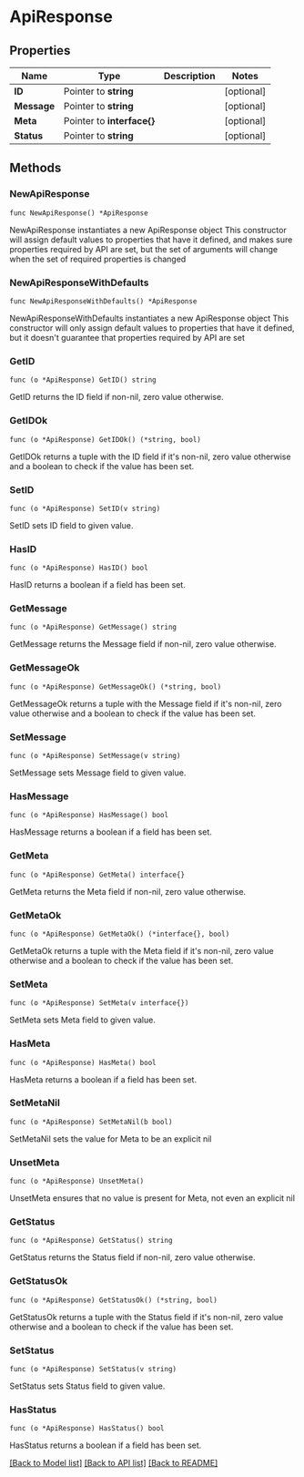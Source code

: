 # ApiResponse

## Properties

Name | Type | Description | Notes
------------ | ------------- | ------------- | -------------
**ID** | Pointer to **string** |  | [optional] 
**Message** | Pointer to **string** |  | [optional] 
**Meta** | Pointer to **interface{}** |  | [optional] 
**Status** | Pointer to **string** |  | [optional] 

## Methods

### NewApiResponse

`func NewApiResponse() *ApiResponse`

NewApiResponse instantiates a new ApiResponse object
This constructor will assign default values to properties that have it defined,
and makes sure properties required by API are set, but the set of arguments
will change when the set of required properties is changed

### NewApiResponseWithDefaults

`func NewApiResponseWithDefaults() *ApiResponse`

NewApiResponseWithDefaults instantiates a new ApiResponse object
This constructor will only assign default values to properties that have it defined,
but it doesn't guarantee that properties required by API are set

### GetID

`func (o *ApiResponse) GetID() string`

GetID returns the ID field if non-nil, zero value otherwise.

### GetIDOk

`func (o *ApiResponse) GetIDOk() (*string, bool)`

GetIDOk returns a tuple with the ID field if it's non-nil, zero value otherwise
and a boolean to check if the value has been set.

### SetID

`func (o *ApiResponse) SetID(v string)`

SetID sets ID field to given value.

### HasID

`func (o *ApiResponse) HasID() bool`

HasID returns a boolean if a field has been set.

### GetMessage

`func (o *ApiResponse) GetMessage() string`

GetMessage returns the Message field if non-nil, zero value otherwise.

### GetMessageOk

`func (o *ApiResponse) GetMessageOk() (*string, bool)`

GetMessageOk returns a tuple with the Message field if it's non-nil, zero value otherwise
and a boolean to check if the value has been set.

### SetMessage

`func (o *ApiResponse) SetMessage(v string)`

SetMessage sets Message field to given value.

### HasMessage

`func (o *ApiResponse) HasMessage() bool`

HasMessage returns a boolean if a field has been set.

### GetMeta

`func (o *ApiResponse) GetMeta() interface{}`

GetMeta returns the Meta field if non-nil, zero value otherwise.

### GetMetaOk

`func (o *ApiResponse) GetMetaOk() (*interface{}, bool)`

GetMetaOk returns a tuple with the Meta field if it's non-nil, zero value otherwise
and a boolean to check if the value has been set.

### SetMeta

`func (o *ApiResponse) SetMeta(v interface{})`

SetMeta sets Meta field to given value.

### HasMeta

`func (o *ApiResponse) HasMeta() bool`

HasMeta returns a boolean if a field has been set.

### SetMetaNil

`func (o *ApiResponse) SetMetaNil(b bool)`

 SetMetaNil sets the value for Meta to be an explicit nil

### UnsetMeta
`func (o *ApiResponse) UnsetMeta()`

UnsetMeta ensures that no value is present for Meta, not even an explicit nil
### GetStatus

`func (o *ApiResponse) GetStatus() string`

GetStatus returns the Status field if non-nil, zero value otherwise.

### GetStatusOk

`func (o *ApiResponse) GetStatusOk() (*string, bool)`

GetStatusOk returns a tuple with the Status field if it's non-nil, zero value otherwise
and a boolean to check if the value has been set.

### SetStatus

`func (o *ApiResponse) SetStatus(v string)`

SetStatus sets Status field to given value.

### HasStatus

`func (o *ApiResponse) HasStatus() bool`

HasStatus returns a boolean if a field has been set.


[[Back to Model list]](../README.md#documentation-for-models) [[Back to API list]](../README.md#documentation-for-api-endpoints) [[Back to README]](../README.md)


